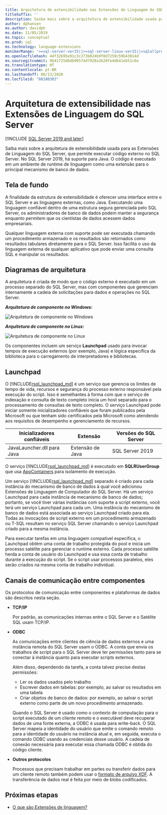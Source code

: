 ```yaml
---
title: Arquitetura de extensibilidade nas Extensões de Linguagem do SQL Server
titleSuffix: ''
description: Saiba mais sobre a arquitetura de extensibilidade usada para as Extensões de Linguagem do SQL Server, que permite executar código externo no SQL Server. No SQL Server 2019, há suporte para Java. O código é executado em um ambiente de runtime de linguagem como uma extensão para o principal mecanismo de banco de dados.
author: dphansen
ms.author: davidph
ms.date: 11/05/2019
ms.topic: conceptual
ms.prod: sql
ms.technology: language-extensions
monikerRange: '>=sql-server-ver15||>=sql-server-linux-ver15||=sqlallproducts-allversions'
ms.openlocfilehash: 44f32695e91c3c273b024b9f8d7259c59b43014d
ms.sourcegitcommit: 9b41725d6db9957dd7928a3620fe4db41eb51c6e
ms.translationtype: HT
ms.contentlocale: pt-BR
ms.lasthandoff: 08/13/2020
ms.locfileid: "88180303"
---
```

# <a name="extensibility-architecture-in-sql-server-language-extensions"></a>Arquitetura de extensibilidade nas Extensões de Linguagem do SQL Server

[!INCLUDE [SQL Server 2019 and later](../../includes/applies-to-version/sqlserver2019.md)]

Saiba mais sobre a arquitetura de extensibilidade usada para as Extensões de Linguagem do SQL Server, que permite executar código externo no SQL Server. No SQL Server 2019, há suporte para Java. O código é executado em um ambiente de runtime de linguagem como uma extensão para o principal mecanismo de banco de dados.

## <a name="background"></a>Tela de fundo

A finalidade da estrutura de extensibilidade é oferecer uma interface entre o SQL Server e as linguagens externas, como Java. Executando uma linguagem confiável dentro de uma estrutura segura gerenciada pelo SQL Server, os administradores de banco de dados podem manter a segurança enquanto permitem que os cientistas de dados acessem dados empresariais.

<!-- We need to get a diagram like the one below.
The following diagram visually describes opportunities and benefits of the extensible architecture.

  ![Goals of integration with SQL Server](../media/ml-service-value-add.png "Machine Learning Services Value Add")
-->

Qualquer linguagem externa com suporte pode ser executada chamando um procedimento armazenado e os resultados são retornados como resultados tabulares diretamente para o SQL Server. Isso facilita o uso da linguagem externa de qualquer aplicativo que pode enviar uma consulta SQL e manipular os resultados.

## <a name="architecture-diagrams"></a>Diagramas de arquitetura

A arquitetura é criada de modo que o código externo é executado em um processo separado do SQL Server, mas com componentes que gerenciam internamente a cadeia de solicitações para dados e operações no SQL Server. 
  
  ***Arquitetura de componente no Windows:***

  ![Arquitetura de componente no Windows](../media/generic-architecture-windows.png "Arquitetura de componente no Windows")
  
  ***Arquitetura de componente no Linux:***
  
  ![Arquitetura de componente no Linux](../media/generic-architecture-linux.png "Arquitetura de componente no Linux")
  
Os componentes incluem um serviço **Launchpad** usado para invocar tempos de execução externos (por exemplo, Java) e lógica específica da biblioteca para o carregamento de interpretadores e bibliotecas.

<a name="launchpad"></a>

## <a name="launchpad"></a>Launchpad

O [!INCLUDE[rsql_launchpad_md](../../includes/rsql-launchpad-md.md)] é um serviço que gerencia os limites de tempo de vida, recursos e segurança do processo externo responsável pela execução do script. Isso é semelhantes à forma com que o serviço de indexação e consulta de texto completo inicia um host separado para o processamento de consultas de texto completo. O serviço Launchpad pode iniciar somente inicializadores confiáveis que foram publicados pela Microsoft ou que tenham sido certificados pela Microsoft como atendendo aos requisitos de desempenho e gerenciamento de recursos.

| Inicializadores confiáveis | Extensão | Versões do SQL Server |
|-------------------|-----------|---------------------|
| JavaLauncher.dll para Java | Extensão de Java | SQL Server 2019 |

O serviço [!INCLUDE[rsql_launchpad_md](../../includes/rsql-launchpad-md.md)] é executado em **SQLRUserGroup** que usa [AppContainers](https://docs.microsoft.com/windows/desktop/secauthz/appcontainer-isolation) para isolamento de execução.

Um serviço [!INCLUDE[rsql_launchpad_md](../../includes/rsql-launchpad-md.md)] separado é criado para cada instância do mecanismo de banco de dados à qual você adicionou Extensões de Linguagem de Computador do SQL Server. Há um serviço Launchpad para cada instância de mecanismo de banco de dados; portanto, se você tiver várias instâncias com suporte a script externo, você terá um serviço Launchpad para cada um. Uma instância do mecanismo de banco de dados está associada ao serviço Launchpad criado para ela. Todas as invocações de script externo em um procedimento armazenado ou T-SQL resultam no serviço SQL Server chamando o serviço Launchpad criado para a mesma instância.

Para executar tarefas em uma linguagem compatível específica, o Launchpad obtém uma conta de trabalho protegida do pool e inicia um processo satélite para gerenciar o runtime externo. Cada processo satélite herda a conta de usuário do Launchpad e usa essa conta de trabalho durante a execução do script. Se o script usar processos paralelos, eles serão criados na mesma conta de trabalho individual.

## <a name="communication-channels-between-components"></a>Canais de comunicação entre componentes

Os protocolos de comunicação entre componentes e plataformas de dados são descritos nesta seção.

+ **TCP/IP**

  Por padrão, as comunicações internas entre o SQL Server e o Satélite SQL usam TCP/IP.

+ **ODBC**

  As comunicações entre clientes de ciência de dados externos e uma instância remota do SQL Server usam o ODBC. A conta que envia os trabalhos de script para o SQL Server deve ter permissões tanto para se conectar à instância quanto para executar scripts externos.

  Além disso, dependendo da tarefa, a conta talvez precise destas permissões:

  + Ler os dados usados pelo trabalho
  + Escrever dados em tabelas: por exemplo, ao salvar os resultados em uma tabela
  + Criar objetos de banco de dados: por exemplo, ao salvar o script externo como parte de um novo procedimento armazenado.

  Quando o SQL Server é usado como o contexto de computação para o script executado de um cliente remoto e o executável deve recuperar dados de uma fonte externa, a ODBC é usada para write-back. O SQL Server mapeia a identidade do usuário que emite o comando remoto para a identidade do usuário na instância atual e, em seguida, executa o comando ODBC usando as credenciais desse usuário. A cadeia de conexão necessária para executar essa chamada ODBC é obtida do código cliente.

+ **Outros protocolos**

  Processos que precisam trabalhar em partes ou transferir dados para um cliente remoto também podem usar o [formato de arquivo XDF](https://docs.microsoft.com/machine-learning-server/r/concept-what-is-xdf). A transferência de dados real é feita por meio de blobs codificados.

## <a name="next-steps"></a>Próximas etapas

+ [O que são Extensões de linguagem?](../language-extensions-overview.md)
